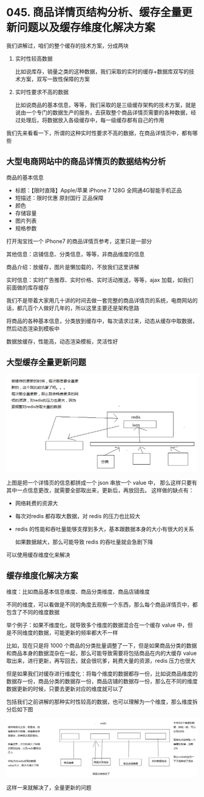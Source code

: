 # 045. 商品详情页结构分析、缓存全量更新问题以及缓存维度化解决方案

我们讲解过，咱们的整个缓存的技术方案，分成两块

1. 实时性较高数据

    比如说库存，销量之类的这种数据，我们采取的实时的缓存+数据库双写的技术方案，双写一致性保障的方案

2. 实时性要求不高的数据

    比如说商品的基本信息，等等，我们采取的是三级缓存架构的技术方案，就是说由一个专门的数据生产的服务，去获取整个商品详情页需要的各种数据，经过处理后，将数据放入各级缓存中，每一级缓存都有自己的作用

我们先来看看一下，所谓的这种实时性要求不高的数据，在商品详情页中，都有哪些

## 大型电商网站中的商品详情页的数据结构分析

商品的基本信息

- 标题：【限时直降】Apple/苹果 iPhone 7 128G 全网通4G智能手机正品
- 短描述：限时优惠 原封国行 正品保障
- 颜色
- 存储容量
- 图片列表
- 规格参数

打开淘宝找一个 iPhone7 的商品详情页参考，这里只是一部分

其他信息：店铺信息、分类信息，等等，非商品维度的信息

商品介绍：放缓存，图片是懒加载的，不放我们这里讲解

实时信息：实时广告推荐、实时价格、实时活动推送，等等，ajax 加载，如我们前面做的库存缓存

我们不是带着大家用几十讲的时间去做一套完整的商品详情页的系统，电商网站的话，都几百个人做好几年的，所以这里主要还是架构思路

将商品的各种基本信息，分类放到缓存中，每次请求过来，动态从缓存中取数据，然后动态渲染到模板中

数据放缓存，性能高，动态渲染模板，灵活性好

## 大型缓存全量更新问题
![](./assets/markdown-img-paste-20190406222115741.png)

上图是把一个详情页的信息都拼成一个 json 串放一个 value 中，
那么这样只要有其中一点信息更改，就需要全部取出来，更新后，再放回去。
这样做的缺点有：

- 网络耗费的资源大
- 每次对redis 都存取大数据，对 redis 的压力也比较大
- redis 的性能和吞吐量能够支撑到多大，基本跟数据本身的大小有很大的关系

    如果数据越大，那么可能导致 redis 的吞吐量就会急剧下降

可以使用缓存维度化来解决
## 缓存维度化解决方案
维度：比如商品基本信息维度、商品分类维度、商品店铺维度

不同的维度，可以看做是不同的角度去观察一个东西，那么每个商品详情页中，都包含了不同的维度数据

举个例子：如果不维度化，就导致多个维度的数据混合在一个缓存 value 中，但是不同维度的数据，可能更新的频率都大不一样

比如，现在只是将 1000 个商品的分类批量调整了一下，但是如果商品分类的数据和商品本身的数据混杂在一起，那么可能导致需要将包括商品在内的大缓存 value 取出来，进行更新，再写回去，就会很坑爹，耗费大量的资源，redis 压力也很大

但是如果我们对缓存进行维度化：将每个维度的数据都存一份，比如说商品维度的数据存一份，商品分类的数据存一份，商品店铺的数据存一份，那么在不同的维度数据更新的时候，只要去更新对应的维度就可以了

包括我们之前讲解的那种实时性较高的数据，也可以理解为一个维度，那么维度拆分后如下图

![](./assets/markdown-img-paste-20190406222555527.png)

这样一来就解决了，全量更新的问题
